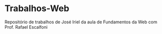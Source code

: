 ﻿# Trabalhos-Web
Repositório de trabalhos de José Iriel da aula de Fundamentos da Web com Prof. Rafael Escalfoni
